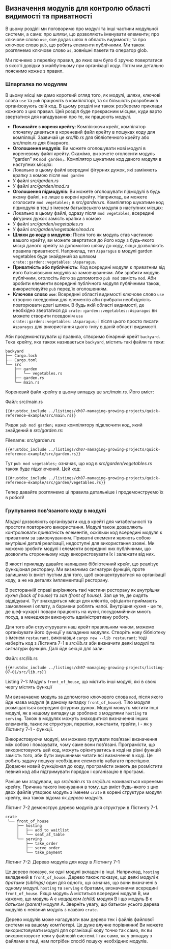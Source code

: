 ## Визначення модулів для контролю області видимості та приватності

В цьому розділі ми поговоримо про модулі та інші частини модульної системи, а саме: про *шляхи*, що дозволяють іменувати елементи; про ключове слово `use`, яке додає шлях в область видимості; та про ключове слово `pub`, що робить елементи публічними. Ми також розглянемо ключове слово `as`, зовнішні пакети та оператор glob.

Ми почнемо з переліку правил, до яких вам було б зручно повертатися в якості довідки в майбутньому при організації коду. Потім ми детально пояснимо кожне з правил.

### Шпаргалка по модулям

В цьому місці ми дамо короткий огляд того, як модулі, шляхи, ключові слова `use` та `pub` працюють в компіляторі, та як більшість розробників організовують свій код. В цьому розділі ми також розберемо приклади кожного з цих правил. Цей розділ буде прекрасним місцем, куди варто звертатися для нагадування про те, як працюють модулі.

- **Починайте з кореня крейту**: Компілюючи крейт, компілятор спочатку дивиться в кореневий файл крейту в пошуках коду для компіляції. Зазвичай це *src/lib.rs* для бібліотечного крейту або *src/main.rs* для бінарного.
- **Оголошення модулів**: Ви можете оголошувати нові модулі в кореневому файлі крейту. Скажімо, ви хочете оголосити модуль "garden" як `mod garden;`. Компілятор шукатиме код даного модуля в наступних місцях:
- Локально в цьому файлі всередині фігурних дужок, які заміняють крапку з комою після `mod garden`
- У файлі *src/garden.rs*
- У файлі *src/garden/mod.rs*
- **Оголошення підмодулів**: Ви можете оголошувати підмодулі в будь якому файлі, не лише в корені крейту. Наприклад, ви можете оголосити `mod vegetables;` в *src/garden.rs*. Компілятор шукатиме код підмодуля в теці з іменем батьківського модуля в наступних місцях:
- Локально в цьому файлі, одразу після `mod vegetables`, всередині фігурних дужок замість крапки з комою
- У файлі *src/garden/vegetables.rs*
- У файлі *src/garden/vegetables/mod.rs*
- **Шляхи до коду в модулях**: Після того як модуль став частиною вашого крейту, ви можете звертатися до його коду з будь-якого місця даного крейту за допомогою шляху до коду, якщо дозволяють правила приватності. Наприклад, тип `Asparagus` в модулі garden vegetables буде знайдений за шляхом `crate::garden::vegetables::Asparagus`.
- **Приватність або публічність**: Код всередині модуля є приватним від його батьківських модулів за замовчуванням. Аби зробити модуль публічним, оголосіть його за допомогою `pub mod` замість `mod`. Аби зробити елементи всередині публічного модуля публічними також, використовуйте `pub` перед їх оголошенням.
- **Ключове слово `use`**: Всередині області видимості ключове слово `use` створює псевдоніми для елементів аби прибрати необхідність повторювати довгі шляхи. В будь якій області видимості, де необхідно звертатися до `crate::garden::vegetables::Asparagus` ви можете створити псевдонім `use crate::garden::vegetables::Asparagus;` і після цього просто писати `Asparagus` для використання цього типу в даній області видимості.

Аби продемонструвати ці правила, створимо бінарний крейт `backyard`. Тека крейту, яка також називається `backyard`, містить такі файли та теки:

```text
backyard
├── Cargo.lock
├── Cargo.toml
└── src
    ├── garden
    │   └── vegetables.rs
    ├── garden.rs
    └── main.rs
```

Кореневий файл крейту в цьому випадку це *src/main.rs*. Його вміст:

<span class="filename">Файл: src/main.rs</span>

```rust,noplayground,ignore
{{#rustdoc_include ../listings/ch07-managing-growing-projects/quick-reference-example/src/main.rs}}
```

Рядок `pub mod garden;` каже компілятору підключити код, який знайдений в *src/garden.rs*:

<span class="filename">Filename: src/garden.rs</span>

```rust,noplayground,ignore
{{#rustdoc_include ../listings/ch07-managing-growing-projects/quick-reference-example/src/garden.rs}}
```

Тут `pub mod vegetables;` означає, що код в *src/garden/vegetables.rs* також буде підключений. Цей код:

```rust,noplayground,ignore
{{#rustdoc_include ../listings/ch07-managing-growing-projects/quick-reference-example/src/garden/vegetables.rs}}
```

Тепер давайте розглянемо ці правила детальніше і продемонструємо їх в роботі!

### Групування повʼязаного коду в модулі

*Модулі* дозволяють організувати код в крейті для читабельності та простоти повторного використання. Модулі також дозволяють контролювати *приватність* елементів, оскільки код всередині модуля є приватним за замовчуванням. Приватні елементи являють собою внутрішні деталі реалізації, недоступні для використання ззовні. Ми можемо зробити модулі і елементи всередині них публічними, що дозволить сторонньому коду використовувати їх і залежати від них.

В якості прикладу давайте напишемо бібліотечний крейт, що реалізує функціонал ресторану. Ми визначимо сигнатури функцій, проте залишимо їх вміст пустим для того, щоб сконцентруватися на організації коду, а не на деталях імплементації ресторану.

В ресторанній справі вирізняють такі частини ресторану як *внутрішня кухня (back of house)* та *зал (front of house)*. Зал це те, де сидять відвідувачі. Тут знаходяться місця для клієнтів, офіціанти приймають замовлення і оплату, а бармени роблять напої. Внутрішня кухня - це те, де шеф-кухарі і повари працюють на кухні, посудомийники миють посуд, а менеджери виконують адміністративну роботу.

Для того аби структурувати наш крейт правильним чином, можемо організувати його функції у вкладених модулях. Створіть нову бібліотеку з іменем `restaurant`, виконавши `cargo new --lib restaurant`; тоді наберіть код з Лістинга 7-1 в *src/lib.rs* аби визначити деякі модулі та сигнатури функцій. Далі йде секція для зали:

<span class="filename">Файл: src/lib.rs</span>

```rust,noplayground
{{#rustdoc_include ../listings/ch07-managing-growing-projects/listing-07-01/src/lib.rs}}
```

<span class="caption">Listing 7-1: Модуль `front_of_house`, що містить інші модулі, які в свою чергу містять функції</span>

Ми визначаємо модуль за допомогою ключового слова `mod`, після якого йде назва модуля (в даному випадку `front_of_house`). Тіло модуля розміщається всередині фігурних дужок. Модулі можуть містити інші модулі, як в нашому випадку це зроблено з модулями `hosting` та `serving`. Також в модулях можуть знаходитися визначення інших елементів, таких як структури, переліки, константи, трейти, і - як у Лістингу 7-1 - функції.

Використовуючи модулі, ми можемо групувати повʼязані визначення між собою і показувати, чому саме вони повʼязані. Програмісти, що використовують цей код, можуть орієнтуватись в коді на рівні функцій замість того, аби бути змушеними читати всі визначення в коді. Це робить задачу пошуку необхідних елементів набагато простішою. Додаючи новий функціонал до коду, програмісти знають де розмістити певний код аби підтримувати порядок і організацію в програмі.

Раніше ми згадували, що *src/main.rs* та *src/lib.rs* називаються коренями крейту. Причина такого іменування в тому, що вміст будь-якого з цих двох файлів утворює модуль з іменем `crate` в корені структури модуля крейту, яка також відома як *дерево модулів*.

Лістинг 7-2 демонструє дерево модулів для структури в Лістингу 7-1.

```text
crate
 └── front_of_house
     ├── hosting
     │   ├── add_to_waitlist
     │   └── seat_at_table
     └── serving
         ├── take_order
         ├── serve_order
         └── take_payment
```

<span class="caption">Лістинг 7-2: Дерево модулів для коду в Лістингу 7-1</span>

Це дерево показує, як одні модулі вкладені в інші. Наприклад, `hosting` вкладений в `front_of_house`. Дерево також показує, що деякі модулі є *братами (siblings)* один для одного, що означає, що вони визначені в одному модулі. `hosting` та `serving` є братами, визначеними всередині `front_of_house`. Якщо модуль A міститься всередині модуля B, ми кажемо, що модуль A є *нащадком (child)* модуля B і що модуль B є *батьком (parent)* модуля A. Зверніть увагу, що батьком усього дерева модулів є неявний модуль з назвою `crate`.

Дерево модулів може нагадувати вам дерево тек і файлів файлової системи на вашому компʼютері. Це дуже влучне порівняння! Ви можете використовувати модулі для організації коду точно так само, як ви використовуєте теки у файловій системі. І так само, як у випадку з файлами в теці, нам потрібен спосіб пошуку необхідних модулів.
